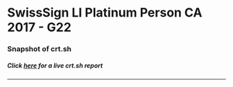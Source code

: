 # SwissSign LI Platinum Person CA 2017 - G22
### Snapshot of crt.sh
##### Click [here](https://crt.sh/?q=8E35171DBC1351CF19E4D9911F367786A3B88C540529602CEF9C9EBA4EBAC33E) for a live crt.sh report

---
